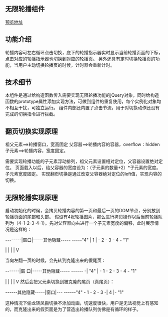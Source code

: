## 无限轮播组件
[预览地址](https://lin-ya.github.io/Project/无限轮播/index.html)

## 功能介绍
轮播内容可左右循环点击切换，底下的轮播指示器实时显示当前轮播页面的下标，点击对应的轮播指示器也切换到对应的轮播页。
另外还具有定时切换轮播页的功能，当用户主动切换轮播页的时候，计时器会重新计时。

## 技术细节
本组件是通过给构造函数传入需要实现无限轮播功能的jQuery对象，同时给构造函数的prototype属性添加实现方法，可做到组件的重复使用，每个实例化对象均不相互干扰，可独立运行。
组件内部还内置了点击节流，用于对切换动作还没有完成的切换指令进行拦截。

## 翻页切换实现原理
祖父元素==>轮播窗口，宽高固定
父容器==>轮播内容的容器，overflow：hidden
子元素==>轮播内容，宽度固定。

需要实现轮播功能的子元素浮动排列，祖父元素设置相对定位，父容器设置绝对定位。
页面载入以后，给父容器的宽度设为：（子元素的数量+2）*子元素的宽度。子元素宽度固定。
实现翻页切换是通过改变父容器绝对定位的left值，实现内容的切换。

## 无限轮播实现原理
启动初始化的时候，会拷贝轮播内容的第一页和最后一页的DOM节点，分别放到轮播页面的尾部和头部。
假设有4张轮播图片，那么进行拷贝操作以后当前轮播队列为（4-1-2-3-4-1）。先对父容器向右进行一个子元素宽度的偏移，此时展示情况是这样的：

--------|窗口|-----其他隐藏-----
-----"4" |  1  | - 2 - 3 - 4 - "1"

| |
| |
V

当向左翻一页的时候，会先转到克隆出来的假尾页：

-------|窗 口|-----其他隐藏-----
------ -| "4" | - 1 - 2 - 3 - 4 - "1"

| |
| |
V
然后会把父元素切换到被克隆的尾页（真尾页）：

------其他隐藏-----|窗口|---
------"4"  - 1 - 2 - 3 -|  4  |- "1"

这种情况下偷龙转凤搬切换不添加动画，切速度很快，用户是无法视觉上有感知的，而克隆出来的假页面是为了营造出轮播队列仿佛是有循环的样子。